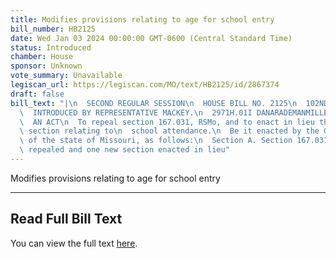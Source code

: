 ```yaml
---
title: Modifies provisions relating to age for school entry
bill_number: HB2125
date: Wed Jan 03 2024 00:00:00 GMT-0600 (Central Standard Time)
status: Introduced
chamber: House
sponsor: Unknown
vote_summary: Unavailable
legiscan_url: https://legiscan.com/MO/text/HB2125/id/2867374
draft: false
bill_text: "|\n  SECOND REGULAR SESSION\n  HOUSE BILL NO. 2125\n  102ND GENERAL ASSEMBLY\n\
  \  INTRODUCED BY REPRESENTATIVE MACKEY.\n  2971H.01I DANARADEMANMILLER,ChiefClerk\n\
  \  AN ACT\n  To repeal section 167.031, RSMo, and to enact in lieu thereof one new\
  \ section relating to\n  school attendance.\n  Be it enacted by the General Assembly\
  \ of the state of Missouri, as follows:\n  Section A. Section 167.031, RSMo, is\
  \ repealed and one new section enacted in lieu"
---
```

Modifies provisions relating to age for school entry

---

## Read Full Bill Text

You can view the full text [here](https://legiscan.com/MO/text/HB2125/id/2867374).
